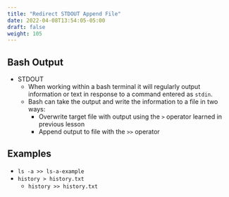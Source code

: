 ```yaml
---
title: "Redirect STDOUT Append File"
date: 2022-04-08T13:54:05-05:00
draft: false
weight: 105
---
```


## Bash Output

- STDOUT
  - When working within a bash terminal it will regularly output information or text in response to a command entered as `stdin`.
  - Bash can take the output and write the information to a file in two ways:
    - Overwrite target file with output using the `>` operator learned in previous lesson
    - Append output to file with the `>>` operator

## Examples

- `ls -a >> ls-a-example`
- `history > history.txt`
  - `history >> history.txt`
